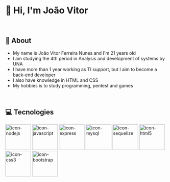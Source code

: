 # 👋 Hi, I'm João Vitor

<br>

## 💬 About

<ul>
  <li>My name is João Vitor Ferreira Nunes and I'm 21 years old</li>
  <li>I am studying the 4th period in Analysis and development of systems by UNA</li>
  <li>I have more than 1 year working as TI support, but I aim to become a back-end developer</li>
  <li>I also have knowledge in HTML and CSS</li>
  <li>My hobbies is to study programming, pentest and games</li>
</ul>

<br>

## 💻 Tecnologies

<div style=flex>
  <img alt=icon-nodejs src="https://cdn.jsdelivr.net/gh/devicons/devicon/icons/nodejs/nodejs-original-wordmark.svg" height=80 width=80/>
  <img alt=icon-javascript src="https://cdn.jsdelivr.net/gh/devicons/devicon/icons/javascript/javascript-original.svg" height=80 width=80/>
  <img alt=icon-express src="https://cdn.jsdelivr.net/gh/devicons/devicon/icons/express/express-original-wordmark.svg" height=80 width=80/>
  <img alt=icon-mysql src="https://cdn.jsdelivr.net/gh/devicons/devicon/icons/mysql/mysql-original-wordmark.svg" height=80 width=80/>
  <img alt=icon-sequelize src="https://cdn.jsdelivr.net/gh/devicons/devicon/icons/sequelize/sequelize-original-wordmark.svg" height=80 width=80/>
  <img alt=icon-html5 src="https://cdn.jsdelivr.net/gh/devicons/devicon/icons/html5/html5-original.svg" height=80 width=80/>       
  <img alt=icon-css3 src="https://cdn.jsdelivr.net/gh/devicons/devicon/icons/css3/css3-original.svg" height=80 width=80/>
  <img alt=icon-bootstrap src="https://cdn.jsdelivr.net/gh/devicons/devicon/icons/bootstrap/bootstrap-original-wordmark.svg" height=80 width=80/>  
</div>

